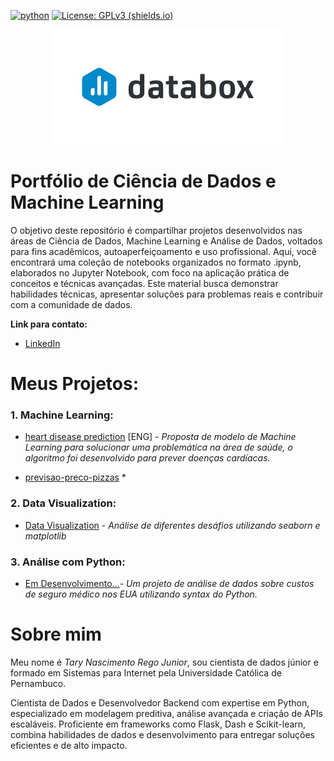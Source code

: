 [](https://www.linkedin.com/in/tary-nascimento-r-junior/) [![python](https://img.shields.io/badge/python-v3.9-yellowgreen)](https://www.python.org/downloads/) [![License: GPLv3 (shields.io)](https://img.shields.io/badge/License-GPLv3-yellow.svg)](https://perso.crans.org/besson/LICENSE.html)



<p align = 'center'><img src="logo/AI-gestuurde analyse en rapportage met Databox - Daitabase.jpg" style="zoom:50%;" /> </p>


# Portfólio de Ciência de Dados e Machine Learning

O objetivo deste repositório é compartilhar projetos desenvolvidos nas áreas de Ciência de Dados, Machine Learning e Análise de Dados, voltados para fins acadêmicos, autoaperfeiçoamento e uso profissional. Aqui, você encontrará uma coleção de notebooks organizados no formato .ipynb, elaborados no Jupyter Notebook, com foco na aplicação prática de conceitos e técnicas avançadas. Este material busca demonstrar habilidades técnicas, apresentar soluções para problemas reais e contribuir com a comunidade de dados.

**Link para contato:**

* [LinkedIn](https://www.linkedin.com/in/tary-nascimento-r-junior/)

# Meus Projetos:

### 1. Machine Learning:
* [heart disease prediction](https://github.com/TN-Junior/previsao-doencas-cardiacas/blob/main/prev_doencas_cardiacas.ipynb) [ENG] - *Proposta de modelo de Machine Learning para solucionar uma problemática na área de saúde, o algoritmo foi desenvolvido para prever doenças cardíacas.*

* [previsao-preco-pizzas](https://github.com/TN-Junior/previsaoprecopizzas/blob/main/prev.ipynb) *


### 2. Data Visualization:

* [Data Visualization](https://github.com/TN-Junior/data_visualization/blob/main/seaborn.ipynb) - *Análise de diferentes desáfios utilizando seaborn e matplotlib*


### 3. Análise com Python:

* [Em Desenvolvimento...](https://github.com/)-  *Um projeto de análise de dados sobre custos de seguro médico nos EUA utilizando syntax do Python.*

# Sobre mim

Meu nome é *Tary Nascimento Rego Junior*, sou cientista de dados júnior e formado em Sistemas para Internet pela Universidade Católica de Pernambuco.

Cientista de Dados e Desenvolvedor Backend com expertise em Python, especializado em modelagem preditiva, análise avançada e criação de APIs escaláveis. Proficiente em frameworks como Flask, Dash e Scikit-learn, combina habilidades de dados e desenvolvimento para entregar soluções eficientes e de alto impacto.

